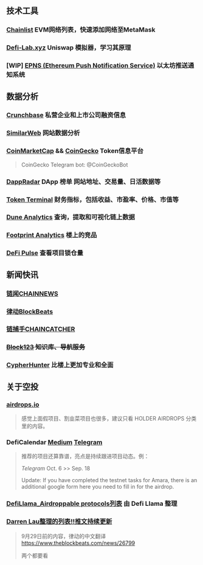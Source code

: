 ## 技术工具

### [Chainlist](https://chainlist.org/)  EVM网络列表，快速添加网络至MetaMask

### [Defi-Lab.xyz](https://defi-lab.xyz/) Uniswap 模拟器，学习其原理

### [WIP] [EPNS (Ethereum Push Notification Service)](https://epns.io/)  以太坊推送通知系统

## 数据分析

### [Crunchbase](https://www.crunchbase.com/) 私营企业和上市公司融资信息

### [SimilarWeb](https://www.similarweb.com/zh/) 网站数据分析

### [CoinMarketCap](https://coinmarketcap.com/) &&  [CoinGecko](https://coingecko.com/) Token信息平台

> CoinGecko Telegram bot: @CoinGeckoBot

### [DappRadar](https://dappradar.com/) DApp 榜单 网站地址、交易量、日活数据等

### [Token Terminal](https://www.tokenterminal.com/) 财务指标，包括收益、市盈率、价格、市值等

### [Dune Analytics](https://dune.xyz/home) 查询，提取和可视化链上数据

### [Footprint Analytics](https://www.footprint.network/)  楼上的竞品

### [DeFi Pulse](https://defipulse.com/) 查看项目锁仓量

## 新闻快讯

### [链闻CHAINNEWS](https://www.chainnews.com/) 

### [律动BlockBeats](https://www.theblockbeats.com/) 

### [链捕手CHAINCATCHER](https://www.chaincatcher.com/)

### ~~[Block123](https://www.block123.com/zh-hans/) 知识库、导航服务~~

### [CypherHunter](https://www.cypherhunter.com/zh-hans/) 比楼上更加专业和全面

## 关于空投

### [airdrops.io](https://airdrops.io/)

> 感觉上面假项目、割韭菜项目也很多，建议只看 HOLDER AIRDROPS 分类里的内容。

### DefiCalendar [Medium](https://medium.com/@CalendarDefi) [Telegram](https://t.me/deficalendar) 

> 推荐的项目还算靠谱，亮点是持续跟进项目动态。例：
>
> *Telegram* Oct. 6 >> Sep. 18
>
> Update: If you have completed the testnet tasks for Amara, there is an additional google form here you need to fill in for the airdrop.

### [DefiLlama_Airdroppable protocols列表](https://defillama.com/airdrops) 由 Defi Llama 整理

### [Darren Lau整理的列表!!推文持续更新](https://twitter.com/Darrenlautf/status/1442836788939083777)

> 9月29日前的内容，律动的中文翻译 https://www.theblockbeats.com/news/26799
>
> 两个都要看

